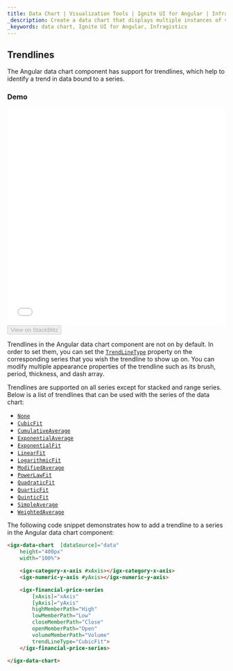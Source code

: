 ```yaml
---
title: Data Chart | Visualization Tools | Ignite UI for Angular | Infragistics | Trendlines
_description: Create a data chart that displays multiple instances of visual elements in the same plot area in order to create composite chart views.
_keywords: data chart, Ignite UI for Angular, Infragistics
---
```


## Trendlines

The Angular data chart component has support for trendlines, which help to identify a trend in data bound to a series.

### Demo

<div class="sample-container loading" style="height: 500px">
    <iframe id="data-chart-series-trendlines-iframe" src='{environment:demosBaseUrl}/charts/data-chart-series-trendlines' width="100%" height="100%" seamless frameBorder="0" onload="onXPlatSampleIframeContentLoaded(this);"></iframe>
</div>
<div>
    <button data-localize="stackblitz" disabled class="stackblitz-btn" data-iframe-id="data-chart-series-trendlines-iframe" data-demos-base-url="{environment:demosBaseUrl}">View on StackBlitz
    </button>
</div>

<div class="divider--half"></div>

Trendlines in the Angular data chart component are not on by default. In order to set them, you can set the [`TrendLineType`](/angular-apis/typescript/latest/enums/trendlinetype.html) property on the corresponding series that you wish the trendline to show up on. You can modify multiple appearance properties of the trendline such as its brush, period, thickness, and dash array.

Trendlines are supported on all series except for stacked and range series. Below is a list of trendlines that can be used with the series of the data chart:

-   [`None`](/angular-apis/typescript/latest/enums/trendlinetype.html#none)
-   [`CubicFit`](/angular-apis/typescript/latest/enums/trendlinetype.html#cubicfit)
-   [`CumulativeAverage`](/angular-apis/typescript/latest/enums/trendlinetype.html#cumulativeaverage)
-   [`ExponentialAverage`](/angular-apis/typescript/latest/enums/trendlinetype.html#exponentialaverage)
-   [`ExponentialFit`](/angular-apis/typescript/latest/enums/trendlinetype.html#exponentialfit)
-   [`LinearFit`](/angular-apis/typescript/latest/enums/trendlinetype.html#linearfit)
-   [`LogarithmicFit`](/angular-apis/typescript/latest/enums/trendlinetype.html#logarithmicfit)
-   [`ModifiedAverage`](/angular-apis/typescript/latest/enums/trendlinetype.html#modifiedaverage)
-   [`PowerLawFit`](/angular-apis/typescript/latest/enums/trendlinetype.html#powerlawfit)
-   [`QuadraticFit`](/angular-apis/typescript/latest/enums/trendlinetype.html#quadraticfit)
-   [`QuarticFit`](/angular-apis/typescript/latest/enums/trendlinetype.html#quarticfit)
-   [`QuinticFit`](/angular-apis/typescript/latest/enums/trendlinetype.html#quinticfit)
-   [`SimpleAverage`](/angular-apis/typescript/latest/enums/trendlinetype.html#simpleaverage)
-   [`WeightedAverage`](/angular-apis/typescript/latest/enums/trendlinetype.html#weightedaverage)

The following code snippet demonstrates how to add a trendline to a series in the Angular data chart component:

```html
<igx-data-chart  [dataSource]="data"
    height="400px"
    width="100%">

    <igx-category-x-axis #xAxis></igx-category-x-axis>
    <igx-numeric-y-axis #yAxis></igx-numeric-y-axis>

    <igx-financial-price-series
        [xAxis]="xAxis"
        [yAxis]="yAxis"
        highMemberPath="High"
        lowMemberPath="Low"
        closeMemberPath="Close"
        openMemberPath="Open"
        volumeMemberPath="Volume"
        trendLineType="CubicFit">
    </igx-financial-price-series>

</igx-data-chart>
```
